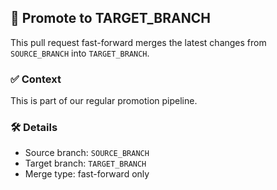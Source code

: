 ## 🔀 Promote to TARGET_BRANCH

This pull request fast-forward merges the latest changes from `SOURCE_BRANCH` into `TARGET_BRANCH`.

### ✅ Context

This is part of our regular promotion pipeline.

### 🛠️ Details

- Source branch: `SOURCE_BRANCH`
- Target branch: `TARGET_BRANCH`
- Merge type: fast-forward only
